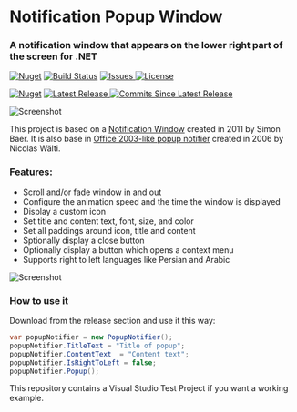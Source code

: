 # Notification Popup Window
### A notification window that appears on the lower right part of the screen for .NET

   [![Nuget](https://img.shields.io/nuget/dt/LiorBanai.NotificationWindow)](https://www.nuget.org/packages/LiorBanai.NotificationWindow/) [![Build Status](https://liorbanai.visualstudio.com/Notification-Window/_apis/build/status/LiorBanai.Notification-Popup-Window?branchName=master)](https://liorbanai.visualstudio.com/Notification-Window/_build/latest?definitionId=5&branchName=master)
<a href="https://github.com/LiorBanai/Notification-Popup-Window/issues">
    <img src="https://img.shields.io/github/issues/LiorBanai/Notification-Popup-Window"  alt="Issues"/>
</a>
<a href="https://github.com/LiorBanai/Notification-Popup-Window/blob/master/LICENSE">
    <img src="https://img.shields.io/github/license/LiorBanai/Notification-Popup-Window"  alt="License"/>
</a>

   [![Nuget](https://img.shields.io/nuget/v/LiorBanai.NotificationWindow)](https://www.nuget.org/packages/LiorBanaI.NotificationWindow/)
<a href="https://github.com/LiorBanai/Notification-Popup-Window/releases"> 
    <img src="https://img.shields.io/github/v/release/LiorBanai/Notification-Popup-Window"  alt="Latest Release"/>
</a> 
 <a href="https://github.com/LiorBanai/Notification-Popup-Window/compare/V1.0.0...master">
    <img src="https://img.shields.io/github/commits-since/LiorBanai/Notification-Popup-Window/latest"  alt="Commits Since Latest Release"/>
</a>
       



![Screenshot](Screenshots/example1.png)

This project is based on a [Notification Window](http://www.codeproject.com/Articles/277584/Notification-Window) created in 2011 by Simon Baer. It is also base in [Office 2003-like popup notifier](http://www.codeproject.com/Articles/13547/An-Office-like-popup-notifier) created in 2006 by Nicolas Wälti.

### Features:
- Scroll and/or fade window in and out
- Configure the animation speed and the time the window is displayed
- Display a custom icon
- Set title and content text, font, size, and color
- Set all paddings around icon, title and content
- Sptionally display a close button
- Optionally display a button which opens a context menu
- Supports right to left languages like Persian and Arabic

![Screenshot](Screenshots/example2.png)

### How to use it
Download from the release section and use it this way:
```cs
var popupNotifier = new PopupNotifier();
popupNotifier.TitleText = "Title of popup";
popupNotifier.ContentText  = "Content text";
popupNotifier.IsRightToLeft = false;
popupNotifier.Popup();


```
This repository contains a Visual Studio Test Project if you want a working example.
